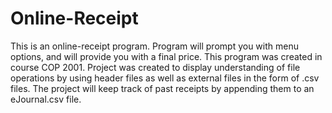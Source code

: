 # Online-Receipt
This is an online-receipt program.
Program will prompt you with menu options, and will provide you with a final price. 
This program was created in course COP 2001.
Project was created to display understanding of file operations by using header files as well as external files in the form of .csv files.
The project will keep track of past receipts by appending them to an eJournal.csv file.
